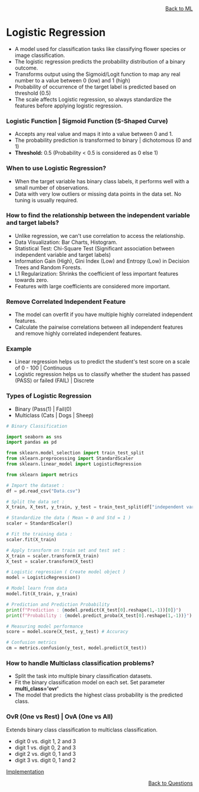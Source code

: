 <p align='right'><a align="right" href="https://github.com/KIRANKUMAR7296/Library/blob/main/Machine%20Learning/Machine%20Learning%20Models.md">Back to ML</a></p>

# **Logistic Regression**
- A model used for classification tasks like classifying flower species or image classification.
- The logistic regression predicts the probability distribution of a binary outcome.
- Transforms output using the Sigmoid/Logit function to map any real number to a value between 0 (low) and 1 (high)   
- Probability of occurrence of the target label is predicted based on threshold (0.5) 
- The scale affects Logistic regression, so always standardize the features before applying logistic regression. 

### **Logistic Function  | Sigmoid Function (S-Shaped Curve)**
- Accepts any real value and maps it into a value between 0 and 1.
- The probability prediction is transformed to binary | dichotomous (0 and 1)
- **Threshold:** 0.5 (Probability < 0.5 is considered as 0 else 1)

### **When to use Logistic Regression?**
- When the target variable has binary class labels, it performs well with a small number of observations.
- Data with very low outliers or missing data points in the data set. No tuning is usually required.

### How to find the relationship between the independent variable and target labels?
- Unlike regression, we can't use correlation to access the relationship.
- Data Visualization: Bar Charts, Histogram.
- Statistical Test: Chi-Square Test (Significant association between independent variable and target labels)
- Information Gain (High), Gini Index (Low) and Entropy (Low) in Decision Trees and Random Forests.
- L1 Regularization: Shrinks the coefficient of less important features towards zero.
- Features with large coefficients are considered more important.

### Remove Correlated Independent Feature
- The model can overfit if you have multiple highly correlated independent features.
- Calculate the pairwise correlations between all independent features and remove highly correlated independent features.

### Example
- Linear regression helps us to predict the student's test score on a scale of 0 - 100 | Continuous
- Logistic regression helps us to classify whether the student has passed (PASS) or failed (FAIL) | Discrete

### **Types of Logistic Regression**
- Binary (Pass(1) | Fail(0)  
- Multiclass (Cats | Dogs | Sheep)

```python
# Binary Classification

import seaborn as sns
import pandas as pd

from sklearn.model_selection import train_test_split
from sklearn.preprocessing import StandardScaler
from sklearn.linear_model import LogisticRegression

from sklearn import metrics

# Import the dataset :
df = pd.read_csv("Data.csv")

# Split the data set :
X_train, X_test, y_train, y_test = train_test_split(df["independent variable"], df["target variable"], random_state = 0)

# Standardize the data ( Mean = 0 and Std = 1 )
scaler = StandardScaler()

# Fit the training data : 
scaler.fit(X_train)

# Apply transform on train set and test set :
X_train = scaler.transform(X_train)
X_test = scaler.transform(X_test)

# Logistic regression ( Create model object )
model = LogisticRegression()

# Model learn from data
model.fit(X_train, y_train)

# Prediction and Prediction Probability
print(f"Prediction : {model.predict(X_test[0].reshape(1,-1))[0]}")
print(f"Probability : {model.predict_proba(X_test[0].reshape(1,-1))}")

# Measuring model performance
score = model.score(X_test, y_test) # Accuracy

# Confusion metrics
cm = metrics.confusion(y_test, model.predict(X_test))

```

### **How to handle Multiclass classification problems?**
- Split the task into multiple binary classification datasets.
- Fit the binary classification model on each set. Set parameter **multi_class='ovr'**
- The model that predicts the highest class probability is the predicted class.

### OvR (One vs Rest) | OvA (One vs All)
Extends binary class classification to multiclass classification.
- digit 0 vs. digit 1, 2 and 3
- digit 1 vs. digit 0, 2 and 3
- digit 2 vs. digit 0, 1 and 3
- digit 3 vs. digit 0, 1 and 2

[Implementation](https://github.com/KIRANKUMAR7296/Algorithms/blob/main/Code/05.Logistic%20Regression%20for%20Multiclass%20Classification.ipynb)

<p align='right'><a align="right" href="https://github.com/KIRANKUMAR7296/Library/blob/main/Interview.md">Back to Questions</a></p>
